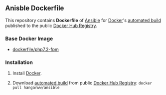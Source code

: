 ## Anisble Dockerfile


This repository contains **Dockerfile** of [Ansible](https://www.ansible.com/) for [Docker](https://www.docker.com/)'s [automated build](https://hub.docker.com/r/hangarww/ansible) published to the public [Docker Hub Registry](https://hub.docker.com/r/hangarww/).


### Base Docker Image

* [dockerfile/php7.2-fpm](https://hub.docker.com/_/php)


### Installation

1. Install [Docker](https://www.docker.com/).

2. Download [automated build](https://hub.docker.com/r/hangarww/ansible) from public [Docker Hub Registry](https://hub.docker.com/r/hangarww/): `docker pull hangarww/ansible`

